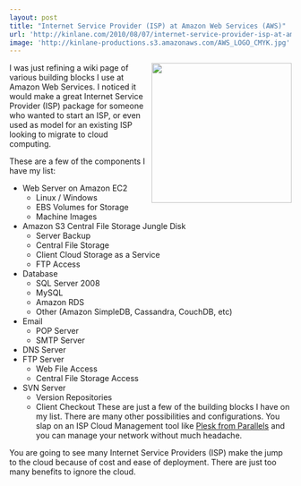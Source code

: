 ```yaml
---
layout: post
title: "Internet Service Provider (ISP) at Amazon Web Services (AWS)"
url: 'http://kinlane.com/2010/08/07/internet-service-provider-isp-at-amazon-web-services-aws/'
image: 'http://kinlane-productions.s3.amazonaws.com/AWS_LOGO_CMYK.jpg'
---
```


<img class="alignnone c1" title="Amazon Web Services" src="http://kinlane-productions.s3.amazonaws.com/AWS_LOGO_CMYK.jpg" alt="" width="250" align="right" />I was just refining a wiki page of various building blocks I use at Amazon Web Services. I noticed it would make a great Internet Service Provider (ISP) package for someone who wanted to start an ISP, or even used as model for an existing ISP looking to migrate to cloud computing.

These are a few of the components I have my list:

  * Web Server on Amazon EC2
    * Linux / Windows
    * EBS Volumes for Storage
    * Machine Images
  * Amazon S3 Central File Storage Jungle Disk
    * Server Backup
    * Central File Storage
    * Client Cloud Storage as a Service
    * FTP Access
  * Database
    * SQL Server 2008
    * MySQL
    * Amazon RDS
    * Other (Amazon SimpleDB, Cassandra, CouchDB, etc)
  * Email
    * POP Server
    * SMTP Server
  * DNS Server
  * FTP Server
    * Web File Access
    * Central File Storage Access
  * SVN Server
    * Version Repositories
    * Client Checkout
These are just a few of the building blocks I have on my list. There are many other possibilities and configurations. You slap on an ISP Cloud Management tool like [Plesk from Parallels][1] and you can manage your network without much headache.

You are going to see many Internet Service Providers (ISP) make the jump to the cloud because of cost and ease of deployment. There are just too many benefits to ignore the cloud.

   [1]: http://www.parallels.com/store/plesk/
